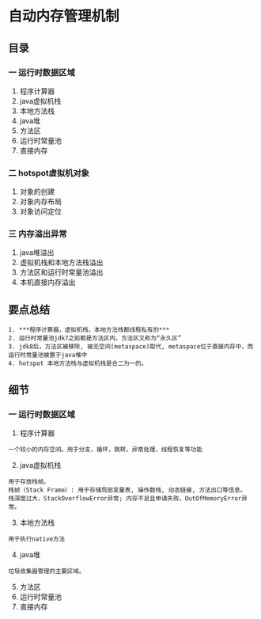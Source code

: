 # 自动内存管理机制

## 目录
### 一 运行时数据区域
1. 程序计算器
2. java虚拟机栈
3. 本地方法栈
4. java堆
5. 方法区
6. 运行时常量池
7. 直接内存
### 二 hotspot虚拟机对象
1. 对象的创建
2. 对象内存布局
3. 对象访问定位
### 三 内存溢出异常
1. java堆溢出
2. 虚拟机栈和本地方法栈溢出
3. 方法区和运行时常量池溢出
4. 本机直接内存溢出


## 要点总结
```
1. ***程序计算器，虚拟机栈，本地方法栈都线程私有的***
2. 运行时常量池jdk7之前都是方法区内，方法区又称为“永久区”
3. jdk8后，方法区被移除, 被无空间(metaspace)取代, metaspace位于直接内存中，而运行时常量池被置于java堆中
4. hotspot 本地方法栈与虚拟机栈是合二为一的。
```

## 细节
### 一 运行时数据区域
1. 程序计算器
```
一个较小的内存空间。用于分支，循环，跳转，异常处理，线程恢复等功能
```
2. java虚拟机栈
```
用于存放栈帧。
栈帧（Stack Frame）: 用于存储局部变量表, 操作数栈, 动态链接, 方法出口等信息。
栈深度过大，StackOverflowError异常; 内存不足且申请失败，OutOfMemoryError异常。
```
3. 本地方法栈
```
用于执行native方法
```
4. java堆
```
垃圾收集器管理的主要区域。
```
5. 方法区
6. 运行时常量池
7. 直接内存
